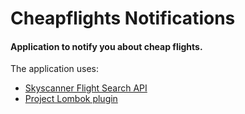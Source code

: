 # Cheapflights Notifications
#### Application to notify you about cheap flights.

The application uses:
* [Skyscanner Flight Search API](https://rapidapi.com/skyscanner/api/skyscanner-flight-search)
* [Project Lombok plugin](https://projectlombok.org/)